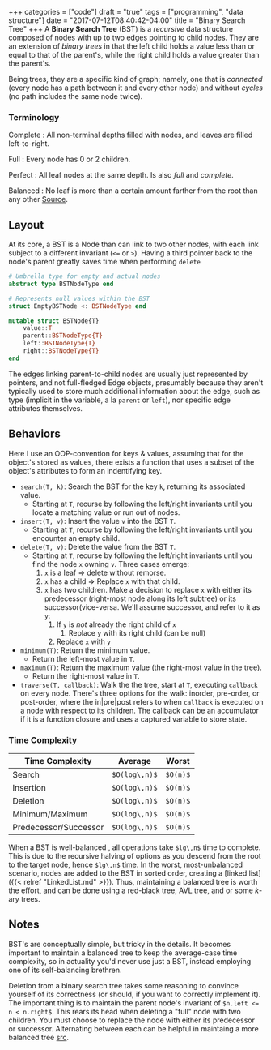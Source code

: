 +++
categories = ["code"]
draft = "true"
tags = ["programming", "data structure"]
date = "2017-07-12T08:40:42-04:00"
title = "Binary Search Tree"
+++
A __Binary Search Tree__ (BST) is a _recursive_ data structure composed of
nodes with up to two edges pointing to child nodes. They are an extension of
_binary trees_ in that the left child holds a value less than or equal to that
of the parent's, while the right child holds a value greater than the parent's.

Being trees, they are a specific kind of graph; namely, one that is _connected_
(every node has a path between it and every other node) and without _cycles_ (no
path includes the same node twice).

### Terminology
Complete
: All non-terminal depths filled with nodes, and leaves are filled left-to-right.

Full
: Every node has 0 or 2 children.

Perfect
: All leaf nodes at the same depth. Is also _full_ and _complete_.

Balanced
: No leaf is more than a certain amount farther from the root than any other
[Source](https://xlinux.nist.gov/dads/HTML/completeBinaryTree.html).


## Layout
At its core, a BST is a Node than can link to two other nodes, with each link
subject to a different invariant (`<=` or `>`). Having a third pointer back to
the node's parent greatly saves time when performing `delete`

```julia
# Umbrella type for empty and actual nodes
abstract type BSTNodeType end

# Represents null values within the BST
struct EmptyBSTNode <: BSTNodeType end

mutable struct BSTNode{T}
    value::T
    parent::BSTNodeType{T}
    left::BSTNodeType{T}
    right::BSTNodeType{T}
end
```
The edges linking parent-to-child nodes are usually just represented by
pointers, and not full-fledged Edge objects, presumably because they aren't
typically used to store much additional information about the edge, such as type
(implicit in the variable, a la `parent` or `left`), nor specific edge
attributes themselves.

## Behaviors
Here I use an OOP-convention for keys & values, assuming that for the object's
stored as values, there exists a function that uses a subset of the object's
attributes to form an indentifying key.

* `search(T, k)`: Search the BST for the key `k`, returning its associated
  value.
    * Starting at `T`, recurse by following the left/right invariants until you
      locate a matching value or run out of nodes.
* `insert(T, v)`: Insert the value `v` into the BST `T`.
    * Starting at `T`, recurse by following the left/right invariants until you
       encounter an empty child.
* `delete(T, v)`: Delete the value from the BST `T`.
    * Starting at `T`, recurse by following the left/right invariants until you
      find the node `x` owning `v`. Three cases emerge:
        1. `x` is a leaf => delete without remorse.
        2. `x` has a child => Replace `x` with that child.
        3. `x` has two children. Make a decision to replace `x` with either its
           predecessor (right-most node along its left subtree) or its
           successor(vice-versa. We'll assume successor, and refer to it as `y`:
            1. If `y` is _not_ already the right child of `x`
                1. Replace `y` with its right child (can be null)
            2. Replace `x` with `y`
* `minimum(T)`: Return the minimum value.
    * Return the left-most value in `T`.
* `maximum(T)`: Return the maximum value (the right-most value in the tree).
    * Return the right-most value in `T`.
* `traverse(T, callback)`: Walk the the tree, start at `T`, executing `callback`
  on every node. There's three options for the walk: inorder, pre-order, or
  post-order, where the in|pre|post refers to when `callback` is executed on a
  node with respect to its children. The callback can be an accumulator if it
  is a function closure and uses a captured variable to store state.

### Time Complexity
Time Complexity|Average|Worst
---------|-------|-------
Search   |`$O(log\,n)$`|`$O(n)$`
Insertion|`$O(log\,n)$`|`$O(n)$`
Deletion |`$O(log\,n)$`|`$O(n)$`
Minimum/Maximum|`$O(log\,n)$`|`$O(n)$`
Predecessor/Successor|`$O(log\,n)$`|`$O(n)$`

When a BST is well-balanced , all operations take `$lg\,n$` time to complete.
This is due to the recursive halving of options as you descend from the root to
the target node, hence `$lg\,n$` time. In the worst, most-unbalanced scenario,
nodes are added to the BST in sorted order, creating a [linked list]({{< relref
"LinkedList.md" >}}). Thus, maintaining a balanced tree is worth the effort,
and can be done using a red-black tree, AVL tree, and or some _k_-ary trees.

## Notes
BST's are conceptually simple, but tricky in the details. It becomes important
to maintain a balanced tree to keep the average-case time complexity, so in
actuality you'd never use just a BST, instead employing one of its
self-balancing brethren.

Deletion from a binary search tree takes some reasoning to convince yourself of
its correctness (or should, if you want to correctly implement it). The
important thing is to maintain the parent node's invariant of `$n.left <= n <
n.right$`. This rears its head when deleting a "full" node with two children.
You must choose to replace the node with either its predecessor or successor.
Alternating between each can be helpful in maintaing a more balanced tree
[src](https://en.wikipedia.org/wiki/Binary_search_tree#Deletion).
